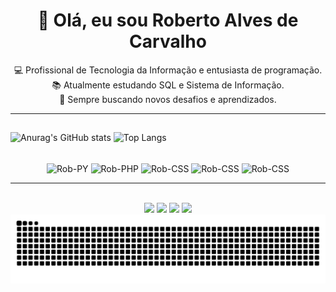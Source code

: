 <!-- README para perfil GitHub -->

<h1 align="center">👋 Olá, eu sou Roberto Alves de Carvalho</h1>

<p align="center">
💻 Profissional de Tecnologia da Informação e entusiasta de programação.<br>
📚 Atualmente estudando SQL e Sistema de Informação.<br>
🚀 Sempre buscando novos desafios e aprendizados.
</p>

---

## 

![Anurag's GitHub stats](https://github-readme-stats.vercel.app/api?username=CoderAlves&show_icons=true&theme=radical)
![Top Langs](https://github-readme-stats.vercel.app/api/top-langs/?username=CoderAlves&hide_progress=true)

<p align="center"><br>
  <img align="center" alt="Rob-PY" height="30" width="40" src="https://cdn.jsdelivr.net/gh/devicons/devicon@latest/icons/python/python-original.svg">
  <img align="center" alt="Rob-PHP" height="30" width="40" src="https://cdn.jsdelivr.net/gh/devicons/devicon@latest/icons/php/php-original.svg">
  <img align="center" alt="Rob-CSS" height="30" width="40" src="https://cdn.jsdelivr.net/gh/devicons/devicon@latest/icons/css3/css3-original.svg">
  <img align="center" alt="Rob-CSS" height="30" width="40" src="https://cdn.jsdelivr.net/gh/devicons/devicon@latest/icons/html5/html5-original.svg">
  <img align="center" alt="Rob-CSS" height="30" width="40" src="https://cdn.jsdelivr.net/gh/devicons/devicon@latest/icons/sqldeveloper/sqldeveloper-original.svg">
</p>


---



<div align="center"><br> 
  <a href="https://instagram.com/de.carvalho.301" target="_blank"><img src="https://img.shields.io/badge/-Instagram-%23E4405F?style=for-the-badge&logo=instagram&logoColor=white" target="_blank"></a>
 <a href="https://discord.gg/zd64Tqkn" target="_blank"><img src="https://img.shields.io/badge/Discord-7289DA?style=for-the-badge&logo=discord&logoColor=white" target="_blank"></a> 
  <a href = "mailto:robertoalves7111@gmail.com"><img src="https://img.shields.io/badge/-Gmail-%23333?style=for-the-badge&logo=gmail&logoColor=white" target="_blank"></a>
  <a href="https://www.linkedin.com/in/decarvalhoroberto" target="_blank"><img src="https://img.shields.io/badge/-LinkedIn-%230077B5?style=for-the-badge&logo=linkedin&logoColor=white" target="_blank"></a> 
  
</div>
<picture align="center">
  <source media="(prefers-color-scheme: dark)" srcset="https://raw.githubusercontent.com/CoderAlves/CoderAlves/output/github-contribution-grid-snake-dark.svg">
  <source media="(prefers-color-scheme: light)" srcset="https://raw.githubusercontent.com/CoderAlves/CoderAlves/output/github-contribution-grid-snake-dark.svg">
  <img align="center" alt="github contribution grid snake animation" src="https://raw.githubusercontent.com/CoderAlves/CoderAlves/output/github-contribution-grid-snake.svg">
</picture>
